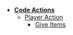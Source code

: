<!-- _navbar.md -->

* **[Code Actions](index.md)**
  * [Player Action](Code%20Actions/Player%20Action.md)
    * [Give Items](Code%20Actions/Player%20Action/Give%20Items.md)

